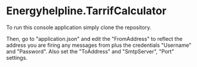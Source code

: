# Energyhelpline.TarrifCalculator

To run this console application simply clone the repository.

Then, go to "application.json" and edit the "FromAddress" to reflect the address you are firing
any messages from plus the credentials "Username" and "Password". 
Also set the "ToAddress" and "SmtpServer", "Port" settings.
